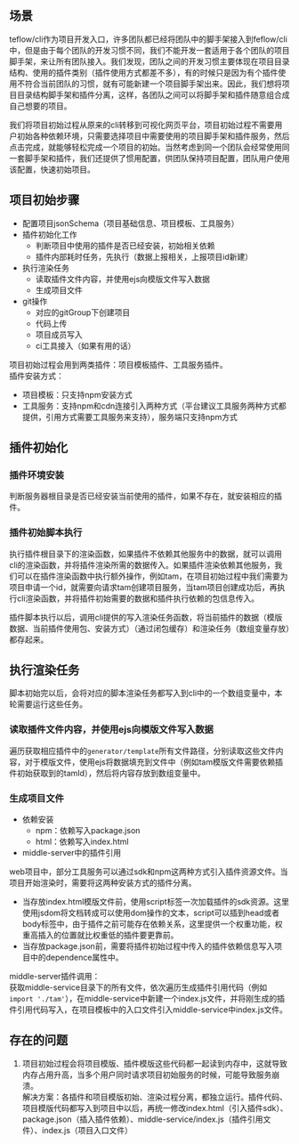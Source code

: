## 场景
teflow/cli作为项目开发入口，许多团队都已经将团队中的脚手架接入到feflow/cli中，但是由于每个团队的开发习惯不同，我们不能开发一套适用于各个团队的项目脚手架，来让所有团队接入。我们发现，团队之间的开发习惯主要体现在项目目录结构、使用的插件类别（插件使用方式都差不多），有的时候只是因为有个插件使用不符合当前团队的习惯，就有可能新建一个项目脚手架出来。因此，我们想将项目目录结构脚手架和插件分离，这样，各团队之间可以将脚手架和插件随意组合成自己想要的项目。

我们将项目初始过程从原来的cli转移到可视化网页平台，项目初始过程不需要用户初始各种依赖环境，只需要选择项目中需要使用的项目脚手架和插件服务，然后点击完成，就能够轻松完成一个项目的初始。当然考虑到同一个团队会经常使用同一套脚手架和插件，我们还提供了惯用配置，供团队保持项目配置，团队用户使用该配置，快速初始项目。

## 项目初始步骤
- 配置项目jsonSchema（项目基础信息、项目模板、工具服务）
- 插件初始化工作
  - 判断项目中使用的插件是否已经安装，初始相关依赖
  - 插件内部耗时任务，先执行（数据上报相关，上报项目id新建）
- 执行渲染任务
  - 读取插件文件内容，并使用ejs向模版文件写入数据
  - 生成项目文件
- git操作
  - 对应的gitGroup下创建项目
  - 代码上传
  - 项目成员写入
  - ci工具接入（如果有用的话）

项目初始过程会用到两类插件：项目模板插件、工具服务插件。  
插件安装方式：
- 项目模板：只支持npm安装方式
- 工具服务：支持npm和cdn连接引入两种方式（平台建议工具服务两种方式都提供，引用方式需要工具服务来支持），服务端只支持npm方式

## 插件初始化
### 插件环境安装
判断服务器根目录是否已经安装当前使用的插件，如果不存在，就安装相应的插件。
### 插件初始脚本执行
执行插件根目录下的渲染函数，如果插件不依赖其他服务中的数据，就可以调用cli的渲染函数，并将插件渲染所需的数据传入。如果插件渲染依赖其他服务，我们可以在插件渲染函数中执行额外操作，例如tam，在项目初始过程中我们需要为项目申请一个id，就需要向请求tam创建项目服务，当tam项目创建成功后，再执行cli渲染函数，并将插件初始需要的数据和插件执行依赖的包信息传入。

插件脚本执行以后，调用cli提供的写入渲染任务函数，将当前插件的数据（模版数据、当前插件使用包、安装方式）（通过闭包缓存）和渲染任务（数组变量存放）都存起来。

## 执行渲染任务
脚本初始完以后，会将对应的脚本渲染任务都写入到cli中的一个数组变量中，本轮需要运行这些任务。

### 读取插件文件内容，并使用ejs向模版文件写入数据
遍历获取相应插件中的`generator/template`所有文件路径，分别读取这些文件内容，对于模版文件，使用ejs将数据填充到文件中（例如tam模版文件需要依赖插件初始获取到的tamId），然后将内容存放到数组变量中。

### 生成项目文件
- 依赖安装
  - npm：依赖写入package.json
  - html：依赖写入index.html
- middle-server中的插件引用

web项目中，部分工具服务可以通过sdk和npm这两种方式引入插件资源文件。当项目开始渲染时，需要将这两种安装方式的插件分离。
- 当存放index.html模版文件前，使用script标签一次加载插件的sdk资源。这里使用jsdom将文档转成可以使用dom操作的文本，script可以插到head或者body标签中，由于插件之前可能存在依赖关系，这里提供一个权重功能，权重高插入的位置就比权重低的插件要更靠前。
- 当存放package.json前，需要将插件初始过程中传入的插件依赖信息写入项目中的dependence属性中。

middle-server插件调用：  
获取middle-service目录下的所有文件，依次遍历生成插件引用代码（例如`import './tam'`），在middle-service中新建一个index.js文件，并将刚生成的插件引用代码写入，在项目模板中的入口文件引入middle-service中index.js文件。


## 存在的问题
1. 项目初始过程会将项目模版、插件模版这些代码都一起读到内存中，这就导致内存占用升高，当多个用户同时请求项目初始服务的时候，可能导致服务崩溃。  
解决方案：各插件和项目模版初始、渲染过程分离，都独立运行。插件代码、项目模版代码都写入到项目中以后，再统一修改index.html（引入插件sdk）、package.json（插入插件依赖）、middle-service/index.js（插件引用文件）、index.js（项目入口文件）